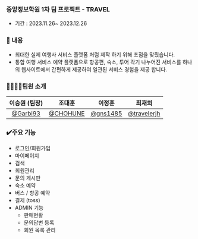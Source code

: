 
### 중앙정보학원 1차 팀 프로젝트 - TRAVEL
- 기간 : 2023.11.26~ 2023.12.26

### 📖 내용
- 최대한 실제 여행사 서비스 플랫폼 처럼 제작 하기 위해 초점을 맞췄습니다.
- 통합 여행 서비스 예약 플랫폼으로 항공편, 숙소, 투어 각기 나누어진 서비스를 하나의 웹사이트에서 간편하게 제공하여  일관된 서비스 경험을 제공 합니다.


### 👨‍👩‍👦‍👦팀원 소개

|              이승원    (팀장)               |                  조대훈                   |                   이정훈                   | 최재희                                          |                                                                                                               
|:--------------------------------------:|:--------------------------------------:|:---------------------------------------:|----------------------------------------------| 
| [@Garbi93](https://github.com/Garbi93) | [@CHOHUNE](https://github.com/CHOHUNE) | [@gns1485](https://github.com/gns14585) | [@travelerjh](https://github.com/travelerjh) |


### ✔️주요 기능

- 로그인/회원가입
- 마이페이지
- 검색
- 회원관리
- 문의 게시판
- 숙소 예약
- 버스 / 항공 예약
- 결제 (toss)
- ADMIN 기능
    - 판매현황
    - 문의답변 등록
    - 회원 목록 관리

